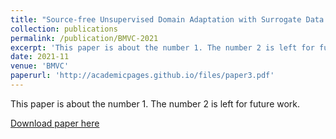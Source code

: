 ```yaml
---
title: "Source-free Unsupervised Domain Adaptation with Surrogate Data Generation"
collection: publications
permalink: /publication/BMVC-2021
excerpt: 'This paper is about the number 1. The number 2 is left for future work.'
date: 2021-11
venue: 'BMVC'
paperurl: 'http://academicpages.github.io/files/paper3.pdf'
---
```

This paper is about the number 1. The number 2 is left for future work.

[Download paper here](http://academicpages.github.io/files/paper1.pdf)
